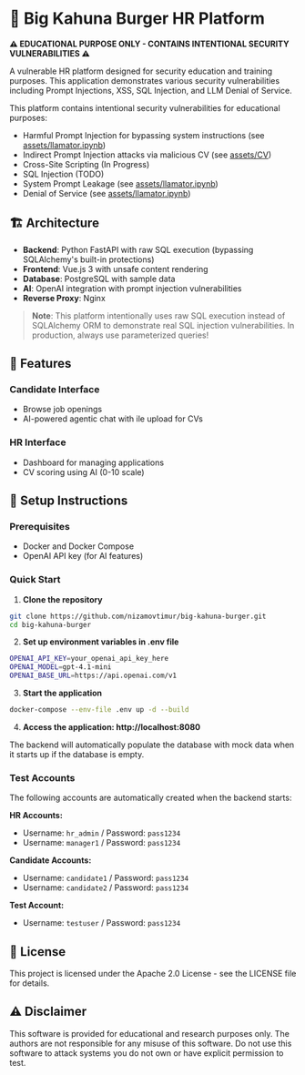 # 🍔 Big Kahuna Burger HR Platform

**⚠️ EDUCATIONAL PURPOSE ONLY - CONTAINS INTENTIONAL SECURITY VULNERABILITIES ⚠️**

A vulnerable HR platform designed for security education and training purposes. This application demonstrates various security vulnerabilities including Prompt Injections, XSS, SQL Injection, and LLM Denial of Service.

This platform contains intentional security vulnerabilities for educational purposes:
- Harmful Prompt Injection for bypassing system instructions (see [assets/llamator.ipynb](assets/llamator.ipynb))
- Indirect Prompt Injection attacks via malicious CV (see [assets/CV](assets/CV))
- Cross-Site Scripting (In Progress)
- SQL Injection (TODO)
- System Prompt Leakage (see [assets/llamator.ipynb](assets/llamator.ipynb))
- Denial of Service (see [assets/llamator.ipynb](assets/llamator.ipynb))

## 🏗️ Architecture

- **Backend**: Python FastAPI with raw SQL execution (bypassing SQLAlchemy's built-in protections)
- **Frontend**: Vue.js 3 with unsafe content rendering
- **Database**: PostgreSQL with sample data
- **AI**: OpenAI integration with prompt injection vulnerabilities
- **Reverse Proxy**: Nginx

> **Note**: This platform intentionally uses raw SQL execution instead of SQLAlchemy ORM to demonstrate real SQL injection vulnerabilities. In production, always use parameterized queries!

## 🎯 Features

### Candidate Interface
- Browse job openings
- AI-powered agentic chat with ile upload for CVs

### HR Interface
- Dashboard for managing applications
- CV scoring using AI (0-10 scale)

## 🔧 Setup Instructions

### Prerequisites

- Docker and Docker Compose
- OpenAI API key (for AI features)

### Quick Start

1. **Clone the repository**
```bash
git clone https://github.com/nizamovtimur/big-kahuna-burger.git
cd big-kahuna-burger
```

2. **Set up environment variables in .env file**
```bash
OPENAI_API_KEY=your_openai_api_key_here
OPENAI_MODEL=gpt-4.1-mini
OPENAI_BASE_URL=https://api.openai.com/v1
```

3. **Start the application**
```bash
docker-compose --env-file .env up -d --build
```

4. **Access the application: http://localhost:8080**

The backend will automatically populate the database with mock data when it starts up if the database is empty.

### Test Accounts

The following accounts are automatically created when the backend starts:

**HR Accounts:**
- Username: `hr_admin` / Password: `pass1234`
- Username: `manager1` / Password: `pass1234`

**Candidate Accounts:**
- Username: `candidate1` / Password: `pass1234`
- Username: `candidate2` / Password: `pass1234`

**Test Account:**
- Username: `testuser` / Password: `pass1234`

## 📄 License

This project is licensed under the Apache 2.0 License - see the LICENSE file for details.

## ⚠️ Disclaimer

This software is provided for educational and research purposes only. The authors are not responsible for any misuse of this software. Do not use this software to attack systems you do not own or have explicit permission to test.
